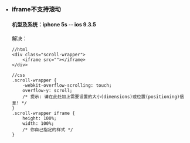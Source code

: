 - ### iframe不支持滚动
    #### 机型及系统：iphone 5s -- ios 9.3.5
    解决：
    
    ```
    //html 
    <div class="scroll-wrapper">  
        <iframe src=""></iframe>  
    </div>  
    
    //css
    .scroll-wrapper {  
        -webkit-overflow-scrolling: touch;  
        overflow-y: scroll;  
        /* 提示: 请在此处加上需要设置的大小(dimensions)或位置(positioning)信息! */  
    }  
    .scroll-wrapper iframe {  
        height: 100%;  
        width: 100%; 
        /* 你自己指定的样式 */  
    }  
    ```
